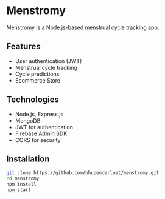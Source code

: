 # Menstromy

Menstromy is a Node.js-based menstrual cycle tracking app.

## Features
- User authentication (JWT)
- Menstrual cycle tracking
- Cycle predictions
- Ecommerce Store

## Technologies
- Node.js, Express.js
- MongoDB
- JWT for authentication
- Firebase Admin SDK
- CORS for security

## Installation
```sh
git clone https://github.com/bhupenderlost/menstromy.git
cd menstromy
npm install
npm start
